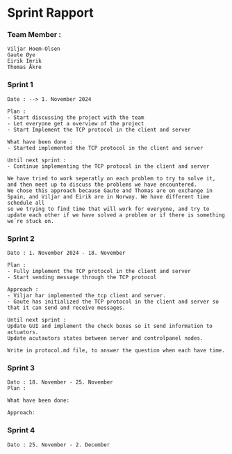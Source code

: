 # Sprint Rapport

### Team Member :

    Viljar Hoem-Olsen
    Gaute Øye
    Eirik Imrik
    Thomas Åkre

### Sprint 1

    Date : --> 1. November 2024

    Plan :
    - Start discussing the project with the team
    - Let everyone get a overview of the project
    - Start Implement the TCP protocol in the client and server

    What have been done :
    - Started implemented the TCP protocol in the client and server

    Until next sprint :
    - Continue implementing the TCP protocol in the client and server

    We have tried to work seperatly on each problem to try to solve it, and then meet up to discuss the problems we have encountered.
    We chose this approach because Gaute and Thomas are on exchange in Spain, and Viljar and Eirik are in Norway. We have different time schedule all
    so we trying to find time that will work for everyone, and try to update each other if we have solved a problem or if there is something we´re stuck on.

### Sprint 2

    Dato : 1. November 2024 - 18. November

    Plan :
    - Fully implement the TCP protocol in the client and server
    - Start sending message through the TCP protocol

    Approach :
    - Viljar har implemented the tcp client and server.
    - Gaute has initialized the TCP protocol in the client and server so that it can send and receive messages.

    Until next sprint :
    Update GUI and implement the check boxes so it send information to actuators.
    Update acutautors states between server and controlpanel nodes.

    Write in protocol.md file, to answer the question when each have time.

### Sprint 3

    Dato : 18. November - 25. November
    Plan :

    What have been done:

    Approach:

### Sprint 4

    Dato : 25. November - 2. December

